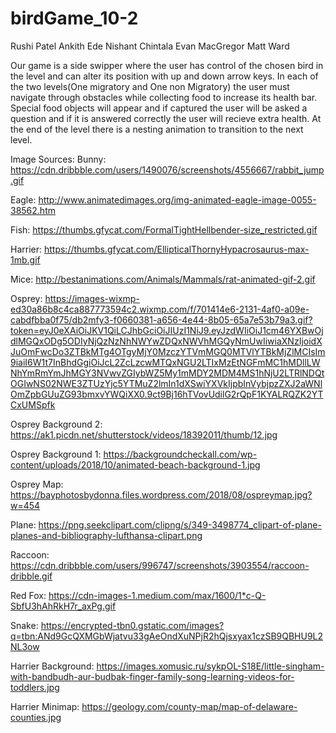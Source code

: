 # birdGame_10-2

Rushi Patel
Ankith Ede
Nishant Chintala 
Evan MacGregor 
Matt Ward

Our game is a side swipper where the user has control of the chosen bird in the level and can alter its position with up and down arrow keys. In each of the two levels(One migratory and One non Migratory) the user must navigate through obstacles while collecting food to increase its health bar. Special food objects will appear and if captured the user will be asked a question and if it is answered correctly the user will recieve extra health. At the end of the level there is a nesting animation to transition to the next level.


Image Sources:
Bunny:
  https://cdn.dribbble.com/users/1490076/screenshots/4556667/rabbit_jump.gif
  
Eagle:
  http://www.animatedimages.org/img-animated-eagle-image-0055-38562.htm

Fish:
  https://thumbs.gfycat.com/FormalTightHellbender-size_restricted.gif

Harrier:
  https://thumbs.gfycat.com/EllipticalThornyHypacrosaurus-max-1mb.gif

Mice:
  http://bestanimations.com/Animals/Mammals/rat-animated-gif-2.gif

Osprey:
  https://images-wixmp-ed30a86b8c4ca887773594c2.wixmp.com/f/701414e6-2131-4af0-a09e-cabdfbba0f75/db2mfy3-f0660381-a656-4e44-8b05-65a7e53b79a3.gif?token=eyJ0eXAiOiJKV1QiLCJhbGciOiJIUzI1NiJ9.eyJzdWIiOiJ1cm46YXBwOjdlMGQxODg5ODIyNjQzNzNhNWYwZDQxNWVhMGQyNmUwIiwiaXNzIjoidXJuOmFwcDo3ZTBkMTg4OTgyMjY0MzczYTVmMGQ0MTVlYTBkMjZlMCIsIm9iaiI6W1t7InBhdGgiOiJcL2ZcLzcwMTQxNGU2LTIxMzEtNGFmMC1hMDllLWNhYmRmYmJhMGY3NVwvZGIybWZ5My1mMDY2MDM4MS1hNjU2LTRlNDQtOGIwNS02NWE3ZTUzYjc5YTMuZ2lmIn1dXSwiYXVkIjpbInVybjpzZXJ2aWNlOmZpbGUuZG93bmxvYWQiXX0.9ct9Bj16hTVovUdilG2rQpF1KYALRQZK2YTCxUMSpfk
  
Osprey Background 2:
  https://ak1.picdn.net/shutterstock/videos/18392011/thumb/12.jpg
  
Osprey Background 1:
  https://backgroundcheckall.com/wp-content/uploads/2018/10/animated-beach-background-1.jpg
  
Osprey Map:
  https://bayphotosbydonna.files.wordpress.com/2018/08/ospreymap.jpg?w=454
  
Plane:
  https://png.seekclipart.com/clipng/s/349-3498774_clipart-of-plane-planes-and-bibliography-lufthansa-clipart.png
  
Raccoon:
  https://cdn.dribbble.com/users/996747/screenshots/3903554/raccoon-dribble.gif

Red Fox:
  https://cdn-images-1.medium.com/max/1600/1*c-Q-SbfU3hAhRkH7r_axPg.gif

Snake:
  https://encrypted-tbn0.gstatic.com/images?q=tbn:ANd9GcQXMGbWjatvu33gAeOndXuNPjR2hQjsxyax1czSB9QBHU9L2NL3ow
  
Harrier Background:
  https://images.xomusic.ru/sykpOL-S18E/little-singham-with-bandbudh-aur-budbak-finger-family-song-learning-videos-for-toddlers.jpg
  
Harrier Minimap:
  https://geology.com/county-map/map-of-delaware-counties.jpg

